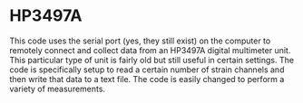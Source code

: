 # HP3497A

This code uses the serial port (yes, they still exist) on the computer to remotely connect and collect data from an HP3497A digital multimeter unit. This particular type of unit is fairly old but still useful in certain settings. The code is specifically setup to read a certain number of strain channels and then write that data to a text file. The code is easily changed to perform a variety of measurements.
